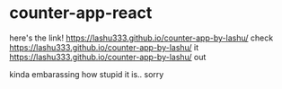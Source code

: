 # counter-app-react
here's the link! 
https://lashu333.github.io/counter-app-by-lashu/
check
https://lashu333.github.io/counter-app-by-lashu/
it
https://lashu333.github.io/counter-app-by-lashu/
out

kinda embarassing how stupid it is.. sorry
